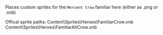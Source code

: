 Places custom sprites for the `Mercent Crow` familiar here (either as .png or .xnb)

Offical sprite paths: 
Content\Sprites\Heroes\FamiliarCrow.xnb
Content\Sprites\Heroes\FamiliarAltCrow.xnb